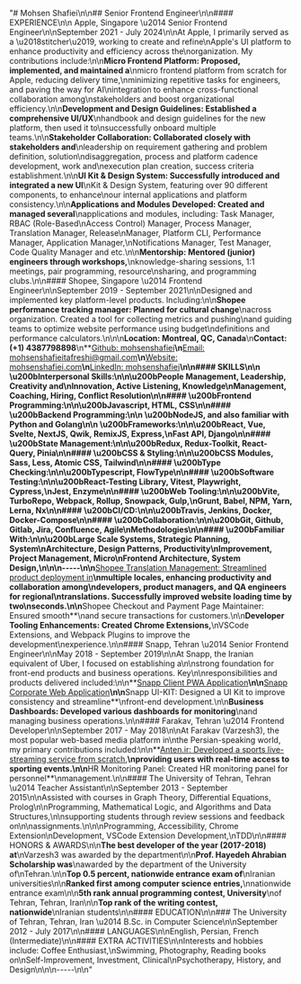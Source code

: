 "# Mohsen Shafiei\n\n## Senior Frontend Engineer\n\n#### EXPERIENCE\n\n Apple, Singapore \u2014 Senior Frontend Engineer\n\nSeptember 2021 - July 2024\n\nAt Apple, I primarily served as a \u2018stitcher\u2019, working to create and refine\nApple's UI platform to enhance productivity and efficiency across the\norganization. My contributions include:\n\n**Micro Frontend Platform: Proposed, implemented, and maintained a**\nmicro frontend platform from scratch for Apple, reducing delivery time,\nminimizing repetitive tasks for engineers, and paving the way for AI\nintegration to enhance cross-functional collaboration among\nstakeholders and boost organizational efficiency.\n\n**Development and Design Guidelines: Established a comprehensive UI/UX**\nhandbook and design guidelines for the new platform, then used it to\nsuccessfully onboard multiple teams.\n\n**Stakeholder Collaboration: Collaborated closely with stakeholders and**\nleadership on requirement gathering and problem definition, solution\ndisaggregation, process and platform cadence development, work and\nexecution plan creation, success criteria establishment.\n\n**UI Kit & Design System: Successfully introduced and integrated a new UI**\nKit & Design System, featuring over 90 different components, to enhance\nour internal applications and platform consistency.\n\n**Applications and Modules Developed: Created and managed several**\napplications and modules, including: Task Manager, RBAC (Role-Based\nAccess Control) Manager, Process Manager, Translation Manager, Release\nManager, Platform CLI, Performance Manager, Application Manager,\nNotifications Manager, Test Manager, Code Quality Manager and etc.\n\n**Mentorship: Mentored (junior) engineers through workshops,**\nknowledge-sharing sessions, 1:1 meetings, pair programming, resource\nsharing, and programming clubs.\n\n#### Shopee, Singapore \u2014 Frontend Engineer\n\nSeptember 2019 - September 2021\n\nDesigned and implemented key platform-level products. Including:\n\n**Shopee performance tracking manager: Planned for cultural change**\nacross organization. Created a tool for collecting metrics and pushing\nand guiding teams to optimize website performance using budget\ndefinitions and performance calculators.\n\n\n**Location: Montreal, QC, Canada**\n**Contact: (+1) 4387798898**\n**[Github: mohsenshafiei](https://github.com/mohsenshafiei)**\n**[Email: mohsenshafieitafreshi@gmail.com](mailto:mohsenshafieitafreshi@gmail.com)**\n**[Website: mohsenshafiei.com](http://mohsenshafiei.com)**\n**[LinkedIn: mohsenshafiei](https://www.linkedin.com/in/mohsenshafiei/)**\n\n#### SKILLS\n\n \u200bInterpersonal Skills:\n\n\u200bPeople Management, Leadership, Creativity and\nInnovation, Active Listening, Knowledge\nManagement, Coaching, Hiring, Conflict Resolution\n\n#### \u200bFrontend Programming:\n\n\u200bJavascript, HTML, CSS\n\n#### \u200bBackend Programming:\n\n \u200bNodeJS, and also familiar with Python and Golang\n\n \u200bFrameworks:\n\n\u200bReact, Vue, Svelte, NextJS, Qwik, RemixJS, Express,\nFast API, Django\n\n#### \u200bState Management:\n\n\u200bRedux, Redux-Toolkit, React-Query, Pinia\n\n#### \u200bCSS & Styling:\n\n\u200bCSS Modules, Sass, Less, Atomic CSS, Tailwind\n\n#### \u200bType Checking:\n\n\u200bTypescript, FlowType\n\n#### \u200bSoftware Testing:\n\n\u200bReact-Testing Library, Vitest, Playwright, Cypress,\nJest, Enzyme\n\n#### \u200bWeb Tooling:\n\n\u200bVite, TurboRepo, Webpack, Rollup, Snowpack, Gulp,\nGrunt, Babel, NPM, Yarn, Lerna, Nx\n\n#### \u200bCI/CD:\n\n\u200bTravis, Jenkins, Docker, Docker-Compose\n\n#### \u200bCollaboration:\n\n\u200bGit, Github, Gitlab, Jira, Confluence, Agile\nMethodologies\n\n#### \u200bFamiliar With:\n\n\u200bLarge Scale Systems, Strategic Planning, System\nArchitecture, Design Patterns, Productivity\nImprovement, Project Management, Micro\nFrontend Architecture, System Design,\n\n\n-----\n\n**[Shopee Translation Management: Streamlined product deployment in](https://shopee.sg/)**\nmultiple locales, enhancing productivity and collaboration among\ndevelopers, product managers, and QA engineers for regional\ntranslations. Successfully improved website loading time by two\nseconds.\n\n**Shopee Checkout and Payment Page Maintainer: Ensured smooth**\nand secure transactions for customers.\n\n**Developer Tooling Enhancements: Created Chrome Extensions,**\nVSCode Extensions, and Webpack Plugins to improve the development\nexperience.\n\n#### Snapp, Tehran \u2014 Senior Frontend Engineer\n\nMay 2018 - September 2019\n\nAt Snapp, the Iranian equivalent of Uber, I focused on establishing a\n\nstrong foundation for front-end products and business operations. Key\n\nresponsibilities and products delivered included:\n\n**[Snapp Client PWA Application](https://app.snapp.taxi/)**\n\n**[Snapp Corporate Web Application](https://corporate.snapp.taxi)**\n\n**Snapp UI-KIT: Designed a UI Kit to improve consistency and streamline**\nfront-end development.\n\n**Business Dashboards: Developed various dashboards for monitoring**\nand managing business operations.\n\n#### Farakav, Tehran \u2014 Frontend Developer\n\nSeptember 2017 - May 2018\n\nAt Farakav (Varzesh3), the most popular web-based media platform in\nthe Persian-speaking world, my primary contributions included:\n\n**[Anten.ir: Developed a sports live-streaming service from scratch,](https://www.anten.ir/)**\nproviding users with real-time access to sporting events.\n\n**HR Monitoring Panel: Created HR monitoring panel for personnel**\nmanagement.\n\n#### The University of Tehran, Tehran \u2014 Teacher Assistant\n\nSeptember 2013 - September 2015\n\nAssisted with courses in Graph Theory, Differential Equations, Prolog\n\nProgramming, Mathematical Logic, and Algorithms and Data Structures,\n\nsupporting students through review sessions and feedback on\n\nassignments.\n\n\nProgramming, Accessibility, Chrome Extension\nDevelopment, VSCode Extension Development,\nTDD\n\n#### HONORS & AWARDS\n\n**The best developer of the year (2017-2018) at**\nVarzesh3 was awarded by the department\n\n**Prof. Hayedeh Ahrabian Scholarship was**\nawarded by the department of the University of\nTehran.\n\n**Top 0.5 percent, nationwide entrance exam of**\nIranian universities\n\n**Ranked first among computer science entries,**\nnationwide entrance exam\n\n**5th rank annual programming contest, University**\nof Tehran, Tehran, Iran\n\n**Top rank of the writing contest, nationwide**\nIranian students\n\n#### EDUCATION\n\n### The University of Tehran, Tehran, Iran \u2014 B.Sc. in Computer Science\n\nSeptember 2012 - July 2017\n\n#### LANGUAGES\n\nEnglish, Persian, French (Intermediate)\n\n#### EXTRA ACTIVITIES\n\nInterests and hobbies include: Coffee Enthusiast,\nSwimming, Photography, Reading books on\nSelf-Improvement, Investment, Clinical\nPsychotherapy, History, and Design\n\n\n-----\n\n"